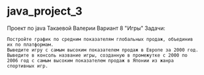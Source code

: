 # java_project_3
Проект по java Такаевой Валерии Вариант 8 "Игры" Задачи:

    Постройте график по средним показателям глобальных продаж, объединив их по платформам.
    Выведите игру с самым высоким показателем продаж в Европе за 2000 год.
    Выведите в консоль название игры, созданную в промежутке с 2000 по 2006 год с самым высоким показателем продаж в Японии из жанра спортивных игр.
